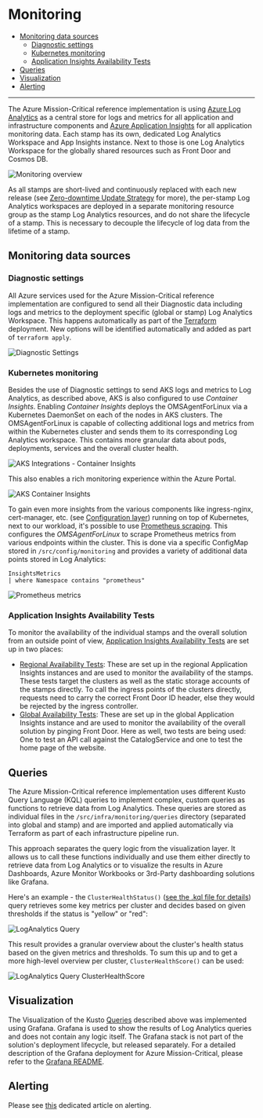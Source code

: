 # Monitoring

- [Monitoring data sources](#monitoring-data-sources)
  - [Diagnostic settings](#diagnostic-settings)
  - [Kubernetes monitoring](#kubernetes-monitoring)
  - [Application Insights Availability Tests](#application-insights-availability-tests)
- [Queries](#queries)
- [Visualization](#visualization)
- [Alerting](./Alerting.md)

---

The Azure Mission-Critical reference implementation is using [Azure Log Analytics](https://learn.microsoft.com/azure/azure-monitor/logs/log-analytics-overview) as a central store for logs and metrics for all application and infrastructure components and [Azure Application Insights](https://learn.microsoft.com/azure/azure-monitor/app/app-insights-overview) for all application monitoring data. Each stamp has its own, dedicated Log Analytics Workspace and App Insights instance. Next to those is one Log Analytics Workspace for the globally shared resources such as Front Door and Cosmos DB.

![Monitoring overview](/docs/media/MonitoringOverview.png)

As all stamps are short-lived and continuously replaced with each new release (see [Zero-downtime Update Strategy](/docs/reference-implementation/DeployAndTest-DevOps-Zero-Downtime-Update-Strategy.md) for more), the per-stamp Log Analytics workspaces are deployed in a separate monitoring resource group as the stamp Log Analytics resources, and do not share the lifecycle of a stamp. This is necessary to decouple the lifecycle of log data from the lifetime of a stamp.

## Monitoring data sources

### Diagnostic settings

All Azure services used for the Azure Mission-Critical reference implementation are configured to send all their Diagnostic data including logs and metrics to the deployment specific (global or stamp) Log Analytics Workspace. This happens automatically as part of the [Terraform](/src/infra/README.md#infrastructure) deployment. New options will be identified automatically and added as part of `terraform apply`.

![Diagnostic Settings](/docs/media/Monitoring1DiagnosticSettings.png)

### Kubernetes monitoring

Besides the use of Diagnostic settings to send AKS logs and metrics to Log Analytics, as described above, AKS is also configured to use _Container Insights_. Enabling _Container Insights_ deploys the OMSAgentForLinux via a Kubernetes DaemonSet on each of the nodes in AKS clusters. The OMSAgentForLinux is capable of collecting additional logs and metrics from within the Kubernetes cluster and sends them to its corresponding Log Analytics workspace. This contains more granular data about pods, deployments, services and the overall cluster health.

![AKS Integrations - Container Insights](/docs/media/Monitoring2AKSIntegrations.png)

This also enables a rich monitoring experience within the Azure Portal.

![AKS Container Insights](/docs/media/Monitoring2AKSInsights.png)

To gain even more insights from the various components like ingress-nginx, cert-manager, etc. (see [Configuration layer](/src/config/README.md)) running on top of Kubernetes, next to our workload, it's possible to use [Prometheus scraping](https://learn.microsoft.com/azure/azure-monitor/containers/container-insights-prometheus-integration). This configures the _OMSAgentForLinux_ to scrape Prometheus metrics from various endpoints within the cluster. This is done via a specific ConfigMap stored in `/src/config/monitoring` and provides a variety of additional data points stored in Log Analytics:

```kql
InsightsMetrics
| where Namespace contains "prometheus"
```

![Prometheus metrics](/docs/media/Monitoring2AKSPrometheus.png)

### Application Insights Availability Tests

To monitor the availability of the individual stamps and the overall solution from an outside point of view, [Application Insights Availability Tests](https://learn.microsoft.com/azure/azure-monitor/app/availability-overview) are set up in two places:

- [Regional Availability Tests](/src/infra/workload/releaseunit/modules/stamp/monitoring_webtests.tf): These are set up in the regional Application Insights instances and are used to monitor the availability of the stamps. These tests target the clusters as well as the static storage accounts of the stamps directly. To call the ingress points of the clusters directly, requests need to carry the correct Front Door ID header, else they would be rejected by the ingress controller.
- [Global Availability Tests](/src/infra/workload/globalresources/monitoring_webtests.tf): These are set up in the global Application Insights instance and are used to monitor the availability of the overall solution by pinging Front Door. Here as well, two tests are being used: One to test an API call against the CatalogService and one to test the home page of the website.

## Queries

The Azure Mission-Critical reference implementation uses different Kusto Query Language (KQL) queries to implement complex, custom queries as functions to retrieve data from Log Analytics. These queries are stored as individual files in the `/src/infra/monitoring/queries` directory (separated into global and stamp) and are imported and applied automatically via Terraform as part of each infrastructure pipeline run.

This approach separates the query logic from the visualization layer. It allows us to call these functions individually and use them either directly to retrieve data from Log Analytics or to visualize the results in Azure Dashboards, Azure Monitor Workbooks or 3rd-Party dashboarding solutions like Grafana.

Here's an example - the `ClusterHealthStatus()` ([see the .kql file for details](/src/infra/monitoring/queries/stamp/ClusterHealthScore.kql)) query retrieves some key metrics per cluster and decides based on given thresholds if the status is "yellow" or "red":

![LogAnalytics Query](/docs/media/Monitoring3.png)

This result provides a granular overview about the cluster's health status based on the given metrics and thresholds. To sum this up and to get a more high-level overview per cluster, `ClusterHealthScore()` can be used:

![LogAnalytics Query ClusterHealthScore](/docs/media/Monitoring4.png)

## Visualization

The Visualization of the Kusto [Queries](#Queries) described above was implemented using Grafana. Grafana is used to show the results of Log Analytics queries and does not contain any logic itself. The Grafana stack is not part of the solution's deployment lifecycle, but released separately. For a detailed description of the Grafana deployment for Azure Mission-Critical, please refer to the [Grafana README](/src/infra/monitoring/grafana/README.md).

## Alerting

Please see [this](./Alerting.md) dedicated article on alerting.
